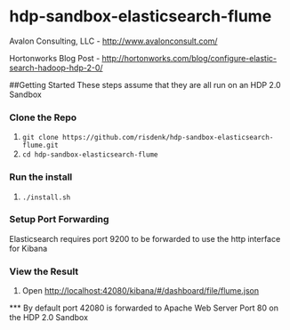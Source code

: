 # hdp-sandbox-elasticsearch-flume
Avalon Consulting, LLC - http://www.avalonconsult.com/

Hortonworks Blog Post - http://hortonworks.com/blog/configure-elastic-search-hadoop-hdp-2-0/

##Getting Started
These steps assume that they are all run on an HDP 2.0 Sandbox

### Clone the Repo
1. `git clone https://github.com/risdenk/hdp-sandbox-elasticsearch-flume.git`
2. `cd hdp-sandbox-elasticsearch-flume`

### Run the install
1. `./install.sh`

### Setup Port Forwarding
Elasticsearch requires port 9200 to be forwarded to use the http interface for Kibana

### View the Result
1. Open [http://localhost:42080/kibana/#/dashboard/file/flume.json](http://localhost:42080/kibana#/dashboard/file/flume.json)

*** By default port 42080 is forwarded to Apache Web Server Port 80 on the HDP 2.0 Sandbox
